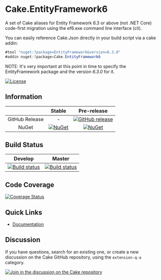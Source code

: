 # Cake.EntityFramework6
A set of Cake aliases for Entity Framework 6.3 or above (not .NET Core) code-first migration using the ef6.exe command line interface (cli).

You can easily reference Cake.Json directly in your build script via a cake addin:

```csharp
#tool "nuget:?package=EntityFramework&version=6.3.0"
#addin nuget:?package=Cake.EntityFramework6
```

NOTE: It's very important at this point in time to specify the EntityFramework package and the version _6.3.0_ for it.

[![License](http://img.shields.io/:license-mit-blue.svg)](http://cake-contrib.mit-license.org)

## Information

|                |                                             Stable                                              |                                                                     Pre-release                                                                      |
| :------------: | :---------------------------------------------------------------------------------------------: | :--------------------------------------------------------------------------------------------------------------------------------------------------: |
| GitHub Release |                                                -                                                | [![GitHub release](https://img.shields.io/github/release/cake-contrib/Cake.EntityFramework6.svg)](https://github.com/cake-contrib/Cake.EntityFramework6/releases/latest) |
|     NuGet      | [![NuGet](https://img.shields.io/nuget/v/Cake.EntityFramework6.svg)](https://www.nuget.org/packages/Cake.EntityFramework6) |                      [![NuGet](https://img.shields.io/nuget/vpre/Cake.EntityFramework6.svg)](https://www.nuget.org/packages/Cake.EntityFramework6)                       |

## Build Status

|                                                                             Develop                                                                             |                                                                                     Master                                                                                     |
| :-------------------------------------------------------------------------------------------------------------------------------------------------------------: | :----------------------------------------------------------------------------------------------------------------------------------------------------------------------------: |
| [![Build status](https://ci.appveyor.com/api/projects/status//branch/develop?svg=true)](https://ci.appveyor.com/project/cakecontrib/cake-entityframework6/branch/develop) | [![Build status](https://ci.appveyor.com/api/projects/status/oqn617679k8fy2q6/branch/develop?svg=true)](https://ci.appveyor.com/project/cakecontrib/cake-entityframework6/branch/master) |

## Code Coverage

[![Coverage Status](https://coveralls.io/repos/github/cake-contrib/Cake.EntityFramework6/badge.svg?branch=develop)](https://coveralls.io/github/cake-contrib/Cake.EntityFramework6?branch=develop)

## Quick Links

- [Documentation](https://cakebuild.net/dsl/entityframework6/)

## Discussion

If you have questions, search for an existing one, or create a new discussion on the Cake GitHub repository, using the `extension-q-a` category.

[![Join in the discussion on the Cake repository](https://img.shields.io/badge/GitHub-Discussions-green?logo=github)](https://github.com/cake-build/cake/discussions)
